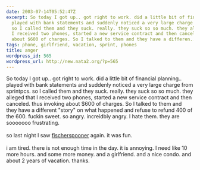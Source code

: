 ```yaml
---
date: 2003-07-14T05:52:47Z
excerpt: So today I got up.. got right to work. did a little bit of financial planning..
  played with bank statements and suddenly noticed a very large charge from sprintpcs.
  so I called them and they suck. really. they suck so so much. they alleged that
  I received two phones, started a new service contract and then canceled. thus invoking
  about $600 of charges. So I talked to them and they have a differen...
tags: phone, girlfriend, vacation, sprint, phones
title: anger
wordpress_id: 565
wordpress_url: http://new.nata2.org/?p=565
---
```


So today I got up.. got right to work. did a little bit of financial planning.. played with bank statements and suddenly noticed a very large charge from sprintpcs. so I called them and they suck. really. they suck so so much. they alleged that I received two phones, started a new service contract and then canceled. thus invoking about $600 of charges. So I talked to them and they have a different "story" on what happened and refuse to refund 400 of the 600. fuckin sweet. so angry. increidbly angry. I hate them. they are sooooooo frustrating. <br/><br/>so last night I saw <a href="http://nata2.info/?path=pictures/shows/fischerspooner_heat_2003">fischerspooner</a> again. it was fun.<br/><br/>i am tired. there is not enough time in the day. it is annoying. I need like 10 more hours. and some more money. and a girlfriend. and a nice condo. and about 2 years of vacation. thanks. 
